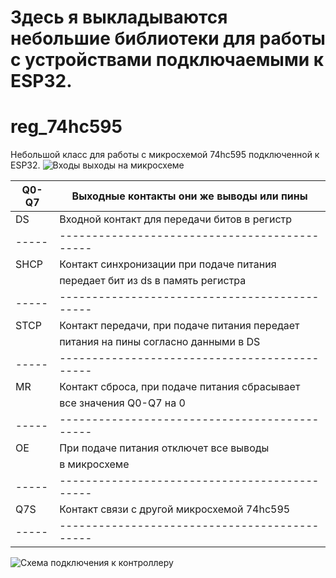 # Здесь я выкладываются небольшие библиотеки  для работы с устройствами подключаемыми к ESP32.

# reg_74hc595
Небольшой класс для работы с микросхемой 74hc595 подключенной к ESP32.
![Входы выходы на микросхеме](https://github.com/IDMIRT/ESP32/picture/74hc595-serial-shift-register.jpg)

|Q0-Q7| Выходные контакты они же выводы или пины    |
|-----|---------------------------------------------|
| DS  | Входной контакт для передачи битов в регистр|
|-----|---------------------------------------------|
|SHCP | Контакт синхронизации при подаче питания    |
|     | передает бит из ds в память регистра        |
|-----|---------------------------------------------|
|STCP |Контакт передачи, при подаче питания передает|
|     | питания на пины согласно данными в DS       |
|-----|---------------------------------------------|
| MR  |Контакт сброса, при подаче питания сбрасывает|
|     |все значения Q0-Q7 на 0                      |
|-----|---------------------------------------------|
| OE  | При подаче питания отключет все выводы      |
|     |   в микросхеме                              |
|-----|---------------------------------------------|
| Q7S | Контакт связи с другой микросхемой 74hc595  |
|-----|---------------------------------------------|

![Схема подключения к контроллеру](https://github.com/IDMIRT/ESP32/picture/74hc595-serial-shift-register.jpg)



